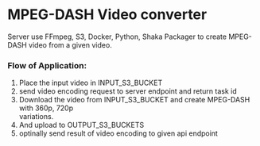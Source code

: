 # MPEG-DASH Video converter

Server use FFmpeg, S3, Docker, Python, Shaka Packager to create MPEG-DASH video from a given video.

### Flow of Application:
1. Place the input video in INPUT_S3_BUCKET
2. send video encoding request to server endpoint and return task id
3. Download the video from INPUT_S3_BUCKET and create MPEG-DASH with 360p, 720p  
variations.
4. And upload to OUTPUT_S3_BUCKETS
5. optinally send result of video encoding to given api endpoint
